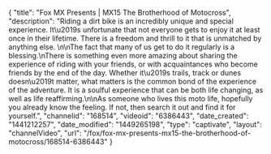 {
    "title": "Fox MX Presents | MX15 The Brotherhood of Motocross",
    "description": "Riding a dirt bike is an incredibly unique and special experience. It\u2019s unfortunate that not everyone gets to enjoy it at least once in their lifetime. There is a freedom and thrill to it that is unmatched by anything else. \n\nThe fact that many of us get to do it regularly is a blessing.\nThere is something even more amazing about sharing the experience of riding with your friends, or with acquaintances who become friends by the end of the day. Whether it\u2019s trails, track or dunes doesn\u2019t matter, what matters is the common bond of the experience of the adventure. It is a soulful experience that can be both life changing, as well as life reaffirming.\n\nAs someone who lives this moto life, hopefully you already know the feeling. If not, then search it out and find it for yourself.",
    "channelid": "168514",
    "videoid": "6386443",
    "date_created": "1441212257",
    "date_modified": "1449265198",
    "type": "captivate",
    "layout": "channelVideo",
    "url": "\/fox\/fox-mx-presents-mx15-the-brotherhood-of-motocross\/168514-6386443"
}